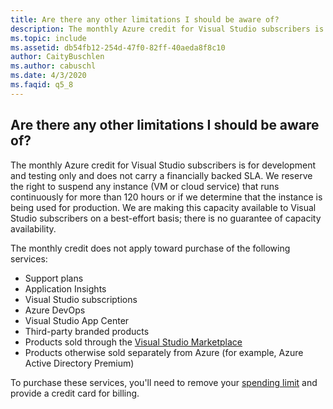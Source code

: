```yaml
---
title: Are there any other limitations I should be aware of?
description: The monthly Azure credit for Visual Studio subscribers is for development and testing only and does not carry a financially backed SLA....
ms.topic: include
ms.assetid: db54fb12-254d-47f0-82ff-40aeda8f8c10
author: CaityBuschlen
ms.author: cabuschl
ms.date: 4/3/2020
ms.faqid: q5_8
---
```


## Are there any other limitations I should be aware of?

The monthly Azure credit for Visual Studio subscribers is for development and testing only and does not carry a financially backed SLA. We reserve the right to suspend any instance (VM or cloud service) that runs continuously for more than 120 hours or if we determine that the instance is being used for production. We are making this capacity available to Visual Studio subscribers on a best-effort basis; there is no guarantee of capacity availability.

The monthly credit does not apply toward purchase of the following services:

- Support plans
- Application Insights
- Visual Studio subscriptions
- Azure DevOps
- Visual Studio App Center
- Third-party branded products
- Products sold through the [Visual Studio Marketplace](https://marketplace.visualstudio.com/)
- Products otherwise sold separately from Azure (for example, Azure Active Directory Premium)

To purchase these services, you'll need to remove your [spending limit](/azure/billing/billing-spending-limit) and provide a credit card for billing.